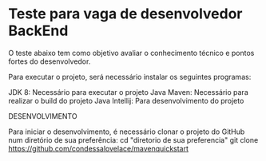 # Teste para vaga de desenvolvedor BackEnd

O teste abaixo tem como objetivo avaliar o conhecimento técnico e pontos fortes do
desenvolvedor.

Para executar o projeto, será necessário instalar os seguintes programas:

JDK 8: Necessário para executar o projeto Java
Maven: Necessário para realizar o build do projeto Java
Intellij: Para desenvolvimento do projeto

DESENVOLVIMENTO

Para iniciar o desenvolvimento, é necessário clonar o projeto do GitHub num diretório de sua preferência:
cd "diretorio de sua preferencia"
git clone https://github.com/condessalovelace/mavenquickstart

